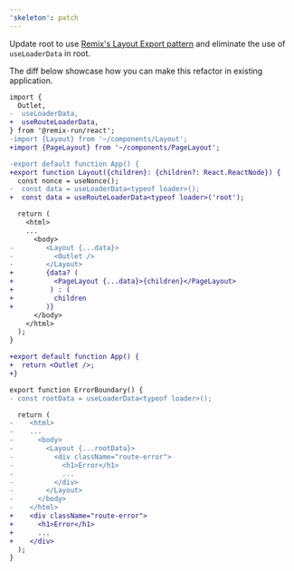 ```yaml
---
'skeleton': patch
---
```


Update root to use [Remix's Layout Export pattern](https://remix.run/docs/en/main/file-conventions/root#layout-export) and eliminate the use of `useLoaderData` in root.

The diff below showcase how you can make this refactor in existing application.

```diff
import {
  Outlet,
-  useLoaderData,
+  useRouteLoaderData,
} from '@remix-run/react';
-import {Layout} from '~/components/Layout';
+import {PageLayout} from '~/components/PageLayout';

-export default function App() {
+export function Layout({children}: {children?: React.ReactNode}) {
  const nonce = useNonce();
-  const data = useLoaderData<typeof loader>();
+  const data = useRouteLoaderData<typeof loader>('root');

  return (
    <html>
    ...
      <body>
-        <Layout {...data}>
-          <Outlet />
-        </Layout>
+        {data? (
+          <PageLayout {...data}>{children}</PageLayout>
+         ) : (
+          children
+        )}
      </body>
    </html>
  );
}

+export default function App() {
+  return <Outlet />;
+}

export function ErrorBoundary() {
- const rootData = useLoaderData<typeof loader>();

  return (
-    <html>
-    ...
-      <body>
-        <Layout {...rootData}>
-          <div className="route-error">
-            <h1>Error</h1>
-            ...
-          </div>
-        </Layout>
-      </body>
-    </html>
+    <div className="route-error">
+      <h1>Error</h1>
+      ...
+    </div>
  );
}

```
